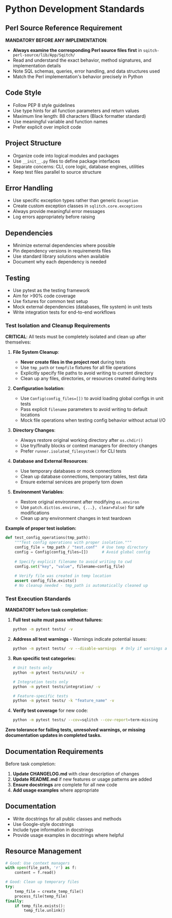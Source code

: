 # Python Development Standards

## Perl Source Reference Requirement
**MANDATORY BEFORE ANY IMPLEMENTATION**:
- **Always examine the corresponding Perl source files first** in `sqitch-perl-source/lib/App/Sqitch/`
- Read and understand the exact behavior, method signatures, and implementation details
- Note SQL schemas, queries, error handling, and data structures used
- Match the Perl implementation's behavior precisely in Python

## Code Style
- Follow PEP 8 style guidelines
- Use type hints for all function parameters and return values
- Maximum line length: 88 characters (Black formatter standard)
- Use meaningful variable and function names
- Prefer explicit over implicit code

## Project Structure
- Organize code into logical modules and packages
- Use `__init__.py` files to define package interfaces
- Separate concerns: CLI, core logic, database engines, utilities
- Keep test files parallel to source structure

## Error Handling
- Use specific exception types rather than generic `Exception`
- Create custom exception classes in `sqlitch.core.exceptions`
- Always provide meaningful error messages
- Log errors appropriately before raising

## Dependencies
- Minimize external dependencies where possible
- Pin dependency versions in requirements files
- Use standard library solutions when available
- Document why each dependency is needed

## Testing
- Use pytest as the testing framework
- Aim for >90% code coverage
- Use fixtures for common test setup
- Mock external dependencies (databases, file system) in unit tests
- Write integration tests for end-to-end workflows

### Test Isolation and Cleanup Requirements
**CRITICAL**: All tests must be completely isolated and clean up after themselves:

1. **File System Cleanup**:
   - **Never create files in the project root** during tests
   - Use `tmp_path` or `tempfile` fixtures for all file operations
   - Explicitly specify file paths to avoid writing to current directory
   - Clean up any files, directories, or resources created during tests

2. **Configuration Isolation**:
   - Use `Config(config_files=[])` to avoid loading global configs in unit tests
   - Pass explicit `filename` parameters to avoid writing to default locations
   - Mock file operations when testing config behavior without actual I/O

3. **Directory Changes**:
   - Always restore original working directory after `os.chdir()`
   - Use try/finally blocks or context managers for directory changes
   - Prefer `runner.isolated_filesystem()` for CLI tests

4. **Database and External Resources**:
   - Use temporary databases or mock connections
   - Clean up database connections, temporary tables, test data
   - Ensure external services are properly torn down

5. **Environment Variables**:
   - Restore original environment after modifying `os.environ`
   - Use `patch.dict(os.environ, {...}, clear=False)` for safe modifications
   - Clean up any environment changes in test teardown

**Example of proper test isolation:**
```python
def test_config_operations(tmp_path):
    """Test config operations with proper isolation."""
    config_file = tmp_path / "test.conf"  # Use temp directory
    config = Config(config_files=[])      # Avoid global config
    
    # Specify explicit filename to avoid writing to cwd
    config.set("key", "value", filename=config_file)
    
    # Verify file was created in temp location
    assert config_file.exists()
    # No cleanup needed - tmp_path is automatically cleaned up
```

### Test Execution Standards
**MANDATORY before task completion:**

1. **Full test suite must pass without failures:**
   ```bash
   python -m pytest tests/ -v
   ```

2. **Address all test warnings** - Warnings indicate potential issues:
   ```bash
   python -m pytest tests/ -v --disable-warnings  # Only if warnings are addressed
   ```

3. **Run specific test categories:**
   ```bash
   # Unit tests only
   python -m pytest tests/unit/ -v
   
   # Integration tests only  
   python -m pytest tests/integration/ -v
   
   # Feature-specific tests
   python -m pytest tests/ -k "feature_name" -v
   ```

4. **Verify test coverage** for new code:
   ```bash
   python -m pytest tests/ --cov=sqlitch --cov-report=term-missing
   ```

**Zero tolerance for failing tests, unresolved warnings, or missing documentation updates in completed tasks.**

## Documentation Requirements
Before task completion:
1. **Update CHANGELOG.md** with clear description of changes
2. **Update README.md** if new features or usage patterns are added
3. **Ensure docstrings** are complete for all new code
4. **Add usage examples** where appropriate

## Documentation
- Write docstrings for all public classes and methods
- Use Google-style docstrings
- Include type information in docstrings
- Provide usage examples in docstrings where helpful

## Resource Management
```python
# Good: Use context managers
with open(file_path, 'r') as f:
    content = f.read()

# Good: Clean up temporary files
try:
    temp_file = create_temp_file()
    process_file(temp_file)
finally:
    if temp_file.exists():
        temp_file.unlink()
```